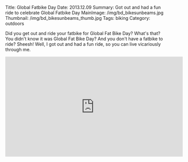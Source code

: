 Title: Global Fatbike Day
Date: 2013.12.09
Summary: Got out and had a fun ride to celebrate Global Fatbike Day
MainImage: /img/bd_bikesunbeams.jpg
Thumbnail: /img/bd_bikesunbeams_thumb.jpg
Tags: biking
Category: outdoors

Did you get out and ride your fatbike for Global Fat Bike Day? What's that? You didn't know it was Global Fat Bike Day? And you don't have a fatbike to ride? Sheesh! Well, I got out and had a fun ride, so you can live vicariously through me.

<p>
<iframe width="560" height="315" src="https://www.youtube.com/embed/OCC0ZwqlcJs?rel=0" frameborder="0" allow="accelerometer; autoplay; encrypted-media; gyroscope; picture-in-picture" allowfullscreen></iframe>
</p>
